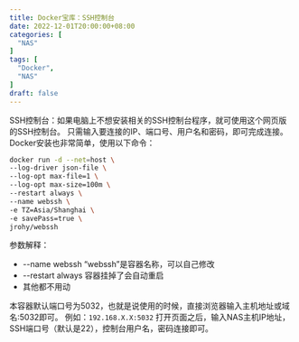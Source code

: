 ```yaml
---
title: Docker宝库：SSH控制台
date: 2022-12-01T20:00:00+08:00
categories: [
  "NAS"
]
tags: [
  "Docker",
  "NAS"
]
draft: false
---
```


SSH控制台：如果电脑上不想安装相关的SSH控制台程序，就可使用这个网页版的SSH控制台。
只需输入要连接的IP、端口号、用户名和密码，即可完成连接。
Docker安装也非常简单，使用以下命令：
```bash
docker run -d --net=host \
--log-driver json-file \
--log-opt max-file=1 \
--log-opt max-size=100m \
--restart always \
--name webssh \
-e TZ=Asia/Shanghai \
-e savePass=true \
jrohy/webssh
```
参数解释：
+ --name webssh “webssh”是容器名称，可以自己修改
+ --restart always 容器挂掉了会自动重启
+ 其他都不用动

本容器默认端口号为5032，也就是说使用的时候，直接浏览器输入主机地址或域名:5032即可。
例如：`192.168.X.X:5032` 打开页面之后，输入NAS主机IP地址，SSH端口号（默认是22），控制台用户名，密码连接即可。